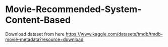 # Movie-Recommended-System-Content-Based

Download dataset from here
https://www.kaggle.com/datasets/tmdb/tmdb-movie-metadata?resource=download

